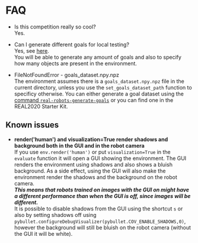 # FAQ

* Is this competition really so cool?  
Yes.

* Can I generate different goals for local testing?  
Yes, see [here](wiki/Script-for-generating-new-goal-sets).  
You will be able to generate any amount of goals and also to specify how many objects are present in the environment.

* FileNotFoundError - goals_dataset.npy.npz  
The environment assumes there is a `goals_dataset.npy.npz` file in the current directory, unless you use the `set_goals_dataset_path` function to specificy otherwise.
You can either generate a goal dataset using the [command `real-robots-generate-goals`](wiki/Script-for-generating-new-goal-sets) or you can find one in the REAL2020 Starter Kit.

## Known issues

* __render('human') and visualization=True render shadows and background both in the GUI and in the robot camera__  
If you use `env.render('human')` or put `visualization=True` in the `evaluate` function it will open a GUI showing the environment. The GUI renders the environment using shadows and also shows a bluish background.
As a side effect, using the GUI will also make the environment render the shadows and the background on the robot camera.  
___This means that robots trained on images with the GUI on might have a different performance than when the GUI is off, since images will be different.___  
It is possible to disable shadows from the GUI using the shortcut `s` or also by setting shadows off using `pybullet.configureDebugVisualizer(pybullet.COV_ENABLE_SHADOWS,0)`, however the background will still be bluish on the robot camera (without the GUI it will be white).

